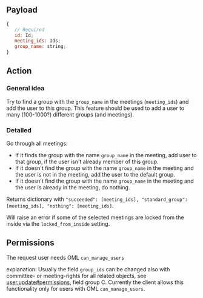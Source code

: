 ## Payload
```js
{
   // Required
   id: Id;
   meeting_ids: Ids;
   group_name: string;
}
```

## Action
### General idea
Try to find a group with the `group_name` in the meetings (`meeting_ids`) and add the user to this group.
This feature should be used to add a user to many (100-1000?) different groups (and meetings).

### Detailed
Go through all meetings:

* If it finds the group with the name `group_name` in the meeting, add user to that group, if the user isn't already member of this group.
* If it doesn't find the group with the name `group_name` in the meeting and the user is not in the meeting, add the user to the default group.
* If it doesn't find the group with the name `group_name` in the meeting and the user is already in the meeting, do nothing.

Returns dictionary with `"succeeded": [meeting_ids], "standard_group": [meeting_ids], "nothing": [meeting_ids]`.

Will raise an error if some of the selected meetings are locked from the inside via the `locked_from_inside` setting.

## Permissions
The request user needs OML `can_manage_users`

explanation: Usually the field `group_ids` can be changed also with committee- or meeting-rights for
all related objects, see [user.update#permissions](user.update.md#permissions), field group C. Currently the client allows
this functionality only for users with OML `can_manage_users`.

